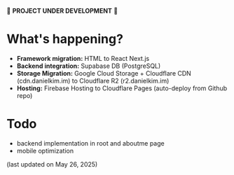 🚧 **PROJECT UNDER DEVELOPMENT** 🚧

# What's happening?
- **Framework migration:** HTML to React Next.js
- **Backend integration:** Supabase DB (PostgreSQL)
- **Storage Migration:** Google Cloud Storage + Cloudflare CDN (cdn.danielkim.im) to Cloudflare R2 (r2.danielkim.im)
- **Hosting:** Firebase Hosting to Cloudflare Pages (auto-deploy from Github repo)

# Todo
- backend implementation in root and aboutme page
- mobile optimization

(last updated on May 26, 2025)
